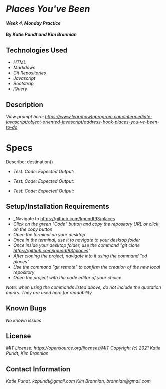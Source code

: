 # _Places You've Been_

#### _Week 4, Monday Practice_

#### By _**Katie Pundt and Kim Brannian**_

## Technologies Used

* _HTML_
* _Markdown_
* _Git Repositories_
* _Javascript_
* _Bootstrap_
* _jQuery_

## Description

_View prompt here: https://www.learnhowtoprogram.com/intermediate-javascript/object-oriented-javascript/address-book-places-you-ve-been-to-do_

# Specs
Describe: destination()
* _Test:
  Code:
  Expected Output:_

* _Test:
  Code:
  Expected Output:_

* _Test:
  Code:
  Expected Output:_

## Setup/Installation Requirements

* _Navigate to https://github.com/kpundt93/places
* _Click on the green "Code" button and copy the repository URL or click on the copy button_
* _Open the terminal on your desktop_
* _Once in the terminal, use it to navigate to your desktop folder_
* _Once inside your desktop folder, use the command "git clone https://github.com/kpundt93/places"_
* _After cloning the project, navigate into it using the command "cd places"_
* _Use the command "git remote" to confirm the creation of the new local repository_
* _Open the project with the code editor of your choice_

_Note: when using the commands listed above, do not include the quotation marks. They are used here for readability._

## Known Bugs

_No known issues_

## License
_MIT License: https://opensource.org/licenses/MIT_
_Copyright (c) 2021 Katie Pundt, Kim Brannian_

## Contact Information
_Katie Pundt, kzpundt@gmail.com_
_Kim Brannian, brannian@gmail.com_